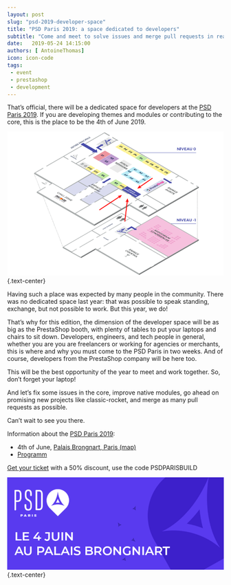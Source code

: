 ```yaml
---
layout: post
slug: "psd-2019-developer-space"
title: "PSD Paris 2019: a space dedicated to developers"
subtitle: "Come and meet to solve issues and merge pull requests in real life"
date:   2019-05-24 14:15:00
authors: [ AntoineThomas]
icon: icon-code
tags:
 - event
 - prestashop
 - development
---
```



That’s official, there will be a dedicated space for developers at the [PSD Paris 2019](https://www.prestashop.com/fr/evenements/prestashop-day-paris). If you are developing themes and modules or contributing to the core, this is the place to be the 4th of June 2019.

![PSD Paris 2019 - Map](/assets/images/2019/05/plan-psd-paris.png)
{.text-center}

Having such a place was expected by many people in the community. There was no dedicated space last year: that was possible to speak standing, exchange, but not possible to work. But this year, we do!

That’s why for this edition, the dimension of the developer space will be as big as the PrestaShop booth, with plenty of tables to put your laptops and chairs to sit down. Developers, engineers, and tech people in general, whether you are you are freelancers or working for agencies or merchants, this is where and why you must come to the PSD Paris in two weeks. And of course, developers from the PrestaShop company will be here too.

This will be the best opportunity of the year to meet and work together. So, don’t forget your laptop! 

And let’s fix some issues in the core, improve native modules, go ahead on promising new projects like classic-rocket, and merge as many pull requests as possible.

Can’t wait to see you there.

Information about the [PSD Paris 2019](https://www.prestashop.com/fr/evenements/prestashop-day-paris):

- 4th of June, [Palais Brongnart, Paris (map)](https://goo.gl/maps/cTdXcFJtPq8KX3Mz6)
- [Programm](https://www.prestashop.com/fr/evenements/prestashop-day-paris/programme)

[Get your ticket](https://www.weezevent.com/psd-paris?o=build) with a 50% discount, use the code PSDPARISBUILD

[![PSD Paris 2019](/assets/images/2019/05/banner-psd-paris.png)](https://www.prestashop.com/fr/evenements/prestashop-day-paris)
{.text-center}
